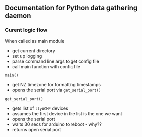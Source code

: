 ## Documentation for Python data gathering daemon ##

### Curent logic flow ###

When called as main module
* get current directory
* set up logging
* parse command line args to get config file
* call main function with config file

``main()``
* get NZ timezone for formatting timestamps
* opens the serial port via ``get_serial_port()``


``get_serial_port()``
* gets list of ``ttyACM*`` devices
* assumes the first device in the list is the one we want
* opens the serial port
* waits 30 secs for arduino to reboot - why??
* returns open serial port